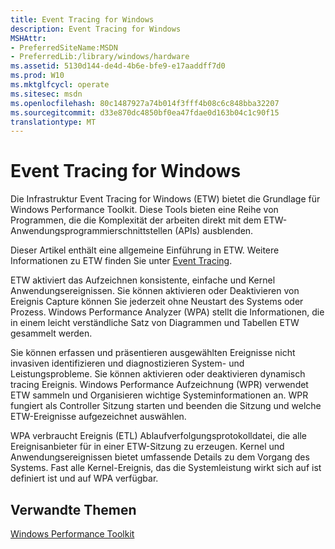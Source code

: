 ```yaml
---
title: Event Tracing for Windows
description: Event Tracing for Windows
MSHAttr:
- PreferredSiteName:MSDN
- PreferredLib:/library/windows/hardware
ms.assetid: 5130d144-de4d-4b6e-bfe9-e17aaddff7d0
ms.prod: W10
ms.mktglfcycl: operate
ms.sitesec: msdn
ms.openlocfilehash: 80c1487927a74b014f3fff4b08c6c848bba32207
ms.sourcegitcommit: d33e870dc4850bf0ea47fdae0d163b04c1c90f15
translationtype: MT
---
```

# <a name="event-tracing-for-windows"></a>Event Tracing for Windows


Die Infrastruktur Event Tracing for Windows (ETW) bietet die Grundlage für Windows Performance Toolkit. Diese Tools bieten eine Reihe von Programmen, die die Komplexität der arbeiten direkt mit dem ETW-Anwendungsprogrammierschnittstellen (APIs) ausblenden.

Dieser Artikel enthält eine allgemeine Einführung in ETW. Weitere Informationen zu ETW finden Sie unter [Event Tracing](http://go.microsoft.com/fwlink/p/?linkid=213103).

ETW aktiviert das Aufzeichnen konsistente, einfache und Kernel Anwendungsereignissen. Sie können aktivieren oder Deaktivieren von Ereignis Capture können Sie jederzeit ohne Neustart des Systems oder Prozess. Windows Performance Analyzer (WPA) stellt die Informationen, die in einem leicht verständliche Satz von Diagrammen und Tabellen ETW gesammelt werden.

Sie können erfassen und präsentieren ausgewählten Ereignisse nicht invasiven identifizieren und diagnostizieren System- und Leistungsprobleme. Sie können aktivieren oder deaktivieren dynamisch tracing Ereignis. Windows Performance Aufzeichnung (WPR) verwendet ETW sammeln und Organisieren wichtige Systeminformationen an. WPR fungiert als Controller Sitzung starten und beenden die Sitzung und welche ETW-Ereignisse aufgezeichnet auswählen.

WPA verbraucht Ereignis (ETL) Ablaufverfolgungsprotokolldatei, die alle Ereignisanbieter für in einer ETW-Sitzung zu erzeugen. Kernel und Anwendungsereignissen bietet umfassende Details zu dem Vorgang des Systems. Fast alle Kernel-Ereignis, das die Systemleistung wirkt sich auf ist definiert ist und auf WPA verfügbar.

## <a name="related-topics"></a>Verwandte Themen


[Windows Performance Toolkit](index.md)

 

 







